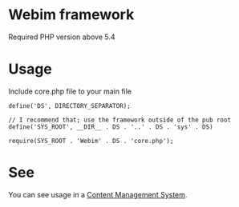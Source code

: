 # Webim framework

Required PHP version above 5.4

# Usage

Include core.php file to your main file

    define('DS', DIRECTORY_SEPARATOR);

    // I recommend that; use the framework outside of the pub root
    define('SYS_ROOT', __DIR__ . DS . '..' . DS . 'sys' . DS)

    require(SYS_ROOT . 'Webim' . DS . 'core.php');

# See

You can see usage in a [Content Management System](https://github.com/morsaken/webim-cms).
